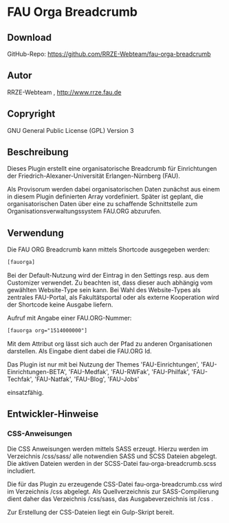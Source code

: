 # FAU Orga Breadcrumb

## Download

GitHub-Repo: https://github.com/RRZE-Webteam/fau-orga-breadcrumb

## Autor

RRZE-Webteam , http://www.rrze.fau.de

## Copryright

GNU General Public License (GPL) Version 3


## Beschreibung


Dieses Plugin erstellt eine organisatorische Breadcrumb für Einrichtungen
der Friedrich-Alexaner-Universität Erlangen-Nürnberg (FAU). 

Als Provisorum werden dabei organisatorischen Daten zunächst aus einem
in diesem Plugin definierten Array vordefiniert. Später ist geplant, die
organisatorischen Daten über eine zu schaffende Schnittstelle zum
Organisationsverwaltungssystem  FAU.ORG abzurufen.

## Verwendung

Die FAU ORG Breadcrumb kann mittels Shortcode ausgegeben werden:

```html
[fauorga]
```
Bei der Default-Nutzung wird der Eintrag in den Settings resp. aus dem Customizer verwendet.
Zu beachten ist, dass dieser auch abhängig vom gewählten Website-Type sein kann. 
Bei Wahl des Website-Types als zentrales FAU-Portal, als Fakultätsportal oder als externe Kooperation wird der Shortcode keine Ausgabe liefern.

Aufruf mit Angabe einer FAU.ORG-Nummer:

```html
[fauorga org="1514000000"]
```

Mit dem Attribut org lässt sich auch der Pfad zu anderen Organisationen darstellen. Als Eingabe dient dabei die FAU.ORG Id.

Das Plugin ist nur mit bei Nutzung der Themes
    'FAU-Einrichtungen',
    'FAU-Einrichtungen-BETA',
    'FAU-Medfak',
    'FAU-RWFak',
    'FAU-Philfak',
    'FAU-Techfak',
    'FAU-Natfak',
    'FAU-Blog',
    'FAU-Jobs'

einsatzfähig.


## Entwickler-Hinweise

### CSS-Anweisungen

Die CSS Anweisungen werden mittels SASS erzeugt. Hierzu werden im Verzeichnis
  /css/sass/
alle notwendien SASS und SCSS Dateien abgelegt. Die aktiven Dateien werden in
der SCSS-Datei fau-orga-breadcrumb.scss includiert.

Die für das Plugin zu erzeugende CSS-Datei fau-orga-breadcrumb.css wird im
Verzeichnis /css abgelegt. 
Als Quellverzeichnis zur SASS-Compilierung dient daher das Verzeichnis /css/sass,
das Ausgabeverzeichnis ist /css .

Zur Erstellung der CSS-Dateien liegt ein Gulp-Skript bereit.
 
